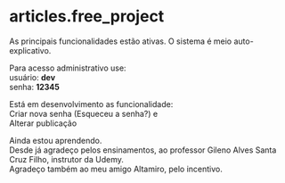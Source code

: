 # articles.free_project

As principais funcionalidades estão ativas. O sistema é meio auto-explicativo.

Para acesso administrativo use:<br>
usuário: <b>dev</b> <br>
senha: <b>12345</b>

Está em desenvolvimento as funcionalidade:<br>
Criar nova senha (Esqueceu a senha?) e <br>
Alterar publicação

Ainda estou aprendendo.<br>
Desde já agradeço pelos ensinamentos, ao professor Gileno Alves Santa Cruz Filho, instrutor da Udemy.<br>
Agradeço também ao meu amigo Altamiro, pelo incentivo.
